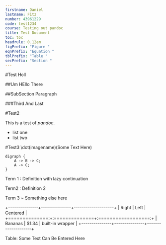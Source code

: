 ```yaml
---
firstname: Daniel
lastname: Fitz
number: 43961229
code: test1234
course: Testing out pandoc
title: Test Document
toc: toc
headrule: 0.12em
figPrefix: "Figure "
eqnPrefix: "Equation "
tblPrefix: "Table "
secPrefix: "Section "
---
```


#Test
Holl

##Um
HEllo There

##SubSection
Paragraph

###Third
And Last

#Test2
<!-- \subsubheading{Hey} -->
This is a test of *pandoc*.

- list one
- list two

#Test3
\dot(imagename)(Some Text Here)
~~~
digraph {
    A -> B -> C;
    A -> C;
}
~~~

Term 1
: Definition with lazy
continuation

Term2
: Definition 2

Term 3
    ~ Something else here

+---------------+---------------+--------------------+
| Right         | Left          | Centered           |
+==============:+:==============+:==================:+
| Bananas       | $1.34         | built-in wrapper   |
+---------------+---------------+--------------------+

Table: Some Text Can Be Entered Here
